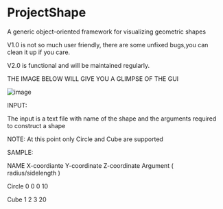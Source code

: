 # ProjectShape
A generic object-oriented framework for visualizing geometric shapes

V1.0 is not so much user friendly, there are some unfixed bugs,you can clean it up if you care.

V2.0 is functional and will be maintained regularly.

THE IMAGE BELOW WILL GIVE YOU A GLIMPSE OF THE GUI

![image](https://user-images.githubusercontent.com/50611208/69907986-2e491480-13ae-11ea-88f7-c1d8a6fa7550.png)

INPUT:

The input is a text file with name of the shape and the arguments required to construct a shape

NOTE: At this point only Circle and Cube are supported

SAMPLE:

NAME   X-coordiante Y-coordinate Z-coordinate Argument ( radius/sidelength )

Circle 0            0            0            10  

Cube   1            2            3            20
